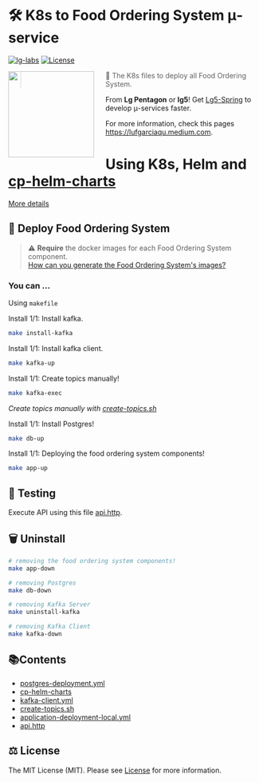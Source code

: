 # 🛠️ K8s to Food Ordering System μ-service
[![lg-labs][0]][1]
[![License][2]][LIC]

<img src="https://avatars.githubusercontent.com/u/105936384?s=400&u=290ae673580a956864a07d4aef8e4448372a836b&v=4" align="left" width="172px" height="172px"/>
<img align="left" width="0" height="172px" hspace="10"/>

> 👋 The K8s files to deploy all Food Ordering System.
>

From **Lg Pentagon** or **lg5**! Get [Lg5-Spring][3] to develop μ-services faster.

For more information, check this pages https://lufgarciaqu.medium.com.
<h1></h1>

# Using K8s, Helm and [cp-helm-charts](helm%2Fcp-helm-charts)

[More details][4]


## 🚀 Deploy Food Ordering System
> ⚠️ **Require** the docker images for each Food Ordering System component.     
> [How can you generate the Food Ordering System's images?][5]

### You can ...
Using `makefile`

Install 1/1: Install kafka.

```bash
make install-kafka 
```

Install 1/1: Install kafka client.
```bash
make kafka-up 
```

Install 1/1: Create topics manually!

```bash
make kafka-exec
```
_Create topics manually with [create-topics.sh](create-topics.sh)_

Install 1/1: Install Postgres!
```bash
make db-up
```

Install 1/1: Deploying the food ordering system components!
```bash
make app-up
```
## 🧪 Testing
Execute API using this file [api.http](api.http).

## 🗑️ Uninstall

```bash
# removing the food ordering system components!
make app-down
```
```bash
# removing Postgres
make db-down
```
```bash
# removing Kafka Server
make uninstall-kafka
```
```bash
# removing Kafka Client
make kafka-down
```


## 📚Contents

* [postgres-deployment.yml](postgres-deployment.yml)
* [cp-helm-charts](helm%2Fcp-helm-charts)
* [kafka-client.yml](kafka-client.yml)
* [create-topics.sh](create-topics.sh)
* [application-deployment-local.yml](application-deployment-local.yml)
* [api.http](api.http)


## ⚖️ License

The MIT License (MIT). Please see [License][LIC] for more information.


[0]: https://img.shields.io/badge/LgLabs-community-blue?style=flat-square
[1]: https://lufgarciaqu.medium.com
[2]: https://img.shields.io/badge/license-MIT-green?style=flat-square
[3]: https://github.com/lg-labs-pentagon/lg5-spring
[4]: https://github.com/confluentinc/cp-helm-charts
[5]: https://github.com/lg-labs/food-ordering-system/tree/main/order-service


[LIC]: LICENSE

[img1]: https://github.com/lg-labs-pentagon/lg-labs-boot-parent/assets/105936384/31c27db8-1e77-478d-a38e-7acf6ba2571c
